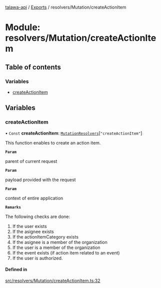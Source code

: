 [talawa-api](../README.md) / [Exports](../modules.md) / resolvers/Mutation/createActionItem

# Module: resolvers/Mutation/createActionItem

## Table of contents

### Variables

- [createActionItem](resolvers_Mutation_createActionItem.md#createactionitem)

## Variables

### createActionItem

• `Const` **createActionItem**: [`MutationResolvers`](types_generatedGraphQLTypes.md#mutationresolvers)[``"createActionItem"``]

This function enables to create an action item.

**`Param`**

parent of current request

**`Param`**

payload provided with the request

**`Param`**

context of entire application

**`Remarks`**

The following checks are done:
1. If the user exists
3. If the asignee exists
4. If the actionItemCategory exists
5. If the asignee is a member of the organization
6. If the user is a member of the organization
7. If the event exists (if action item related to an event)
8. If the user is authorized.

#### Defined in

[src/resolvers/Mutation/createActionItem.ts:32](https://github.com/PalisadoesFoundation/talawa-api/blob/362768f/src/resolvers/Mutation/createActionItem.ts#L32)
